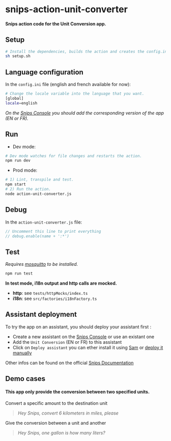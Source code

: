 # snips-action-unit-converter
#### Snips action code for the Unit Conversion app.

## Setup

```sh
# Install the dependencies, builds the action and creates the config.ini file.
sh setup.sh
```

## Language configuration

In the `config.ini` file (english and french available for now):

```sh
# Change the locale variable into the language that you want.
[global]
locale=english
```
*On the [Snips Console](https://console.snips.ai/home/assistants/) you should add the corresponding version of the app (EN or FR).*

## Run

- Dev mode:

```sh
# Dev mode watches for file changes and restarts the action.
npm run dev
```

- Prod mode:

```sh
# 1) Lint, transpile and test.
npm start
# 2) Run the action.
node action-unit-converter.js
```

## Debug

In the `action-unit-converter.js` file:

```js
// Uncomment this line to print everything
// debug.enable(name + ':*')
```

## Test

*Requires [mosquitto](https://mosquitto.org/download/) to be installed.*

```sh
npm run test
```

**In test mode, i18n output and http calls are mocked.**

- **http**: see `tests/httpMocks/index.ts`
- **i18n**: see `src/factories/i18nFactory.ts`

## Assistant deployment

To try the app on an assistant, you should deploy your assistant first : 

* Create a new assistant on the [Snips Console](https://console.snips.ai/home/assistants/) or use an existant one
* Add the `Unit Conversion` (EN or FR) to this assistant
* Click on `Deploy assistant` you can ether install it using [Sam](https://docs.snips.ai/reference/sam) or [deploy it manually](https://docs.snips.ai/articles/console/actions/deploying-your-skills#deploy-manually-without-sam)

Other infos can be found on the official [Snips Documentation](https://docs.snips.ai/)

## Demo cases
#### This app only provide the conversion between two specified units.

Convert a specific amount to the destination unit
> *Hey Snips, convert 6 kilometers in miles, please*

Give the conversion between a unit and another
> *Hey Snips, one gallon is how many liters?*